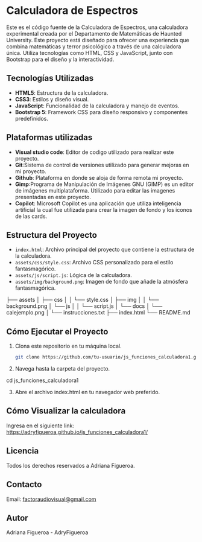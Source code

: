 # Calculadora de Espectros

Este es el código fuente de la Calculadora de Espectros, una calculadora experimental creada por el Departamento de Matemáticas de Haunted University. Este proyecto está diseñado para ofrecer una experiencia que combina matemáticas y terror psicológico a través de una calculadora única. Utiliza tecnologías como HTML, CSS y JavaScript, junto con Bootstrap para el diseño y la interactividad.

## Tecnologías Utilizadas

- **HTML5**: Estructura de la calculadora.
- **CSS3**: Estilos y diseño visual.
- **JavaScript**: Funcionalidad de la calculadora y manejo de eventos.
- **Bootstrap 5**: Framework CSS para diseño responsivo y componentes predefinidos.

## Plataformas utilizadas

- **Visual studio code**: Editor de codigo utilizado para realizar este proyecto.
- **Git**:Sistema de control de versiones utilizado para generar mejoras en mi proyecto.
- **Github**: Plataforma en donde se aloja de forma remota mi proyecto.
- **Gimp**:Programa de Manipulación de Imágenes GNU (GIMP) es un editor de imágenes multiplataforma. Utilizado para editar las imagenes presentadas en este proyecto.
- **Copilot**: Microsoft Copilot es una aplicación que utiliza inteligencia artificial la cual fue utilizada para crear la imagen de fondo y los iconos de las cards.

## Estructura del Proyecto

- `index.html`: Archivo principal del proyecto que contiene la estructura de la calculadora.
- `assets/css/style.css`: Archivo CSS personalizado para el estilo fantasmagórico.
- `assets/js/script.js`: Lógica de la calculadora.
- `assets/img/background.png`: Imagen de fondo que añade la atmósfera fantasmagórica.

├── assets
│   ├── css
│   │   └── style.css
│   ├── img
│   │   └── background.png
│   └── js
│   │   └── script.js
│   └── docs
│       └── calejemplo.png
│       └── instrucciones.txt
├── index.html
└── README.md


## Cómo Ejecutar el Proyecto

1. Clona este repositorio en tu máquina local.

   ```bash
   git clone https://github.com/tu-usuario/js_funciones_calculadora1.git

   ```

2. Navega hasta la carpeta del proyecto.

cd js_funciones_calculadora1

3. Abre el archivo index.html en tu navegador web preferido.

## Cómo Visualizar la calculadora

Ingresa en el siguiente link:
https://adryfigueroa.github.io/js_funciones_calculadora1/


## Licencia

Todos los derechos reservados a Adriana Figueroa.

## Contacto

Email: factoraudiovisual@gmail.com

## Autor

Adriana Figueroa - AdryFigueroa
